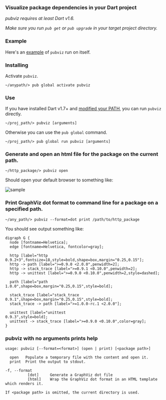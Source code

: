 ### Visualize package dependencies in your Dart project

*pubviz requires at least Dart v1.6.*

*Make sure you run `pub get` or `pub upgrade` in your target project directory.*

### Example

Here's an [example](http://kevmoo.github.io/pubviz/) of `pubviz` run on itself.

### Installing

Activate `pubviz`.
```
~/anypath/> pub global activate pubviz
```

### Use

If you have installed Dart v1.7+ and [modified your PATH][path], you can
run `pubviz` directly.

```
~/proj_path/> pubviz [arguments]
```

Otherwise you can use the `pub global` command.

```
~/proj_path/> pub global run pubviz [arguments]
```

### Generate and open an html file for the package on the current path.

```
~/http_package/> pubviz open
```

Should open your default browser to something like:

![sample](https://raw.github.com/kevmoo/pubviz/master/doc/sample.png)


### Print GraphViz dot format to command line for a package on a specified path.

```
~/any_path/> pubviz --format=dot print /path/to/http_package
```

You should see output something like:

```
digraph G {
  node [fontname=Helvetica];
  edge [fontname=Helvetica, fontcolor=gray];

  http [label="http
0.9.2+3",fontsize=18,style=bold,shape=box,margin="0.25,0.15"];
  http -> path [label=">=0.9.0 <2.0.0",penwidth=2];
  http -> stack_trace [label=">=0.9.1 <0.10.0",penwidth=2];
  http -> unittest [label=">=0.9.0 <0.10.0",penwidth=2,style=dashed];

  path [label="path
1.0.0",shape=box,margin="0.25,0.15",style=bold];

  stack_trace [label="stack_trace
0.9.1",shape=box,margin="0.25,0.15",style=bold];
  stack_trace -> path [label=">=1.0.0-rc.1 <2.0.0"];

  unittest [label="unittest
0.9.3",style=bold];
  unittest -> stack_trace [label=">=0.9.0 <0.10.0",color=gray];
}
```

### pubviz with no arguments prints help

```
usage: pubviz [--format=<format>] (open | print) [<package path>]

  open   Populate a temporary file with the content and open it.
  print  Print the output to stdout.

-f, --format
          [dot]     Generate a GraphViz dot file
          [html]    Wrap the GraphViz dot format in an HTML template which renders it.

If <package path> is omitted, the current directory is used.
```

[path]: https://www.dartlang.org/tools/pub/cmd/pub-global.html#running-a-script-from-your-path
